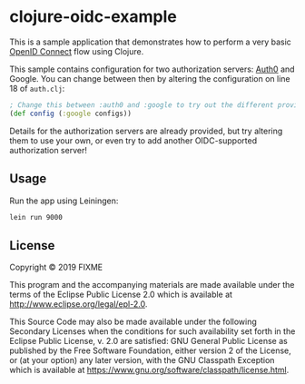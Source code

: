 # clojure-oidc-example

This is a sample application that demonstrates how to perform a very basic
[OpenID Connect](https://openid.net/connect/) flow using Clojure.

This sample contains configuration for two authorization servers: [Auth0](https://auth0.com) and Google. You can change between then by altering the configuration on line 18 of `auth.clj`:

```clj
; Change this between :auth0 and :google to try out the different providers
(def config (:google configs))
```

Details for the authorization servers are already provided, but try altering them to use your own, or even try to add another OIDC-supported authorization server!

## Usage

Run the app using Leiningen:

```sh
lein run 9000
```

## License

Copyright © 2019 FIXME

This program and the accompanying materials are made available under the
terms of the Eclipse Public License 2.0 which is available at
http://www.eclipse.org/legal/epl-2.0.

This Source Code may also be made available under the following Secondary
Licenses when the conditions for such availability set forth in the Eclipse
Public License, v. 2.0 are satisfied: GNU General Public License as published by
the Free Software Foundation, either version 2 of the License, or (at your
option) any later version, with the GNU Classpath Exception which is available
at https://www.gnu.org/software/classpath/license.html.
